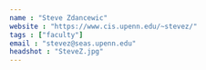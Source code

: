 ```yaml
---
name : "Steve Zdancewic"
website : "https://www.cis.upenn.edu/~stevez/"
tags : ["faculty"]
email : "stevez@seas.upenn.edu"
headshot : "SteveZ.jpg"
---
```

